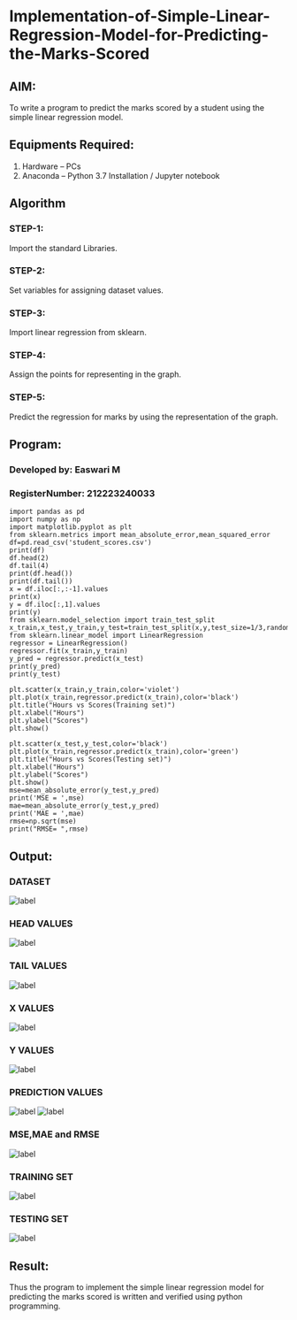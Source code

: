 # Implementation-of-Simple-Linear-Regression-Model-for-Predicting-the-Marks-Scored

## AIM:
To write a program to predict the marks scored by a student using the simple linear regression model.

## Equipments Required:
1. Hardware – PCs
2. Anaconda – Python 3.7 Installation / Jupyter notebook

## Algorithm

### STEP-1:
Import the standard Libraries.

### STEP-2: 
Set variables for assigning dataset values.

### STEP-3: 
Import linear regression from sklearn.

### STEP-4: 
Assign the points for representing in the graph.

### STEP-5:
Predict the regression for marks by using the representation of the graph.


## Program:

### Developed by: Easwari M
### RegisterNumber: 212223240033 
```
import pandas as pd
import numpy as np
import matplotlib.pyplot as plt
from sklearn.metrics import mean_absolute_error,mean_squared_error
df=pd.read_csv('student_scores.csv')
print(df)
df.head(2)
df.tail(4)
print(df.head())
print(df.tail())
x = df.iloc[:,:-1].values
print(x)
y = df.iloc[:,1].values
print(y)
from sklearn.model_selection import train_test_split
x_train,x_test,y_train,y_test=train_test_split(x,y,test_size=1/3,random_state=0)
from sklearn.linear_model import LinearRegression
regressor = LinearRegression()
regressor.fit(x_train,y_train)
y_pred = regressor.predict(x_test)
print(y_pred)
print(y_test)

plt.scatter(x_train,y_train,color='violet')
plt.plot(x_train,regressor.predict(x_train),color='black')
plt.title("Hours vs Scores(Training set)")
plt.xlabel("Hours")
plt.ylabel("Scores")
plt.show()

plt.scatter(x_test,y_test,color='black')
plt.plot(x_train,regressor.predict(x_train),color='green')
plt.title("Hours vs Scores(Testing set)")
plt.xlabel("Hours")
plt.ylabel("Scores")
plt.show()
mse=mean_absolute_error(y_test,y_pred)
print('MSE = ',mse)
mae=mean_absolute_error(y_test,y_pred)
print('MAE = ',mae)
rmse=np.sqrt(mse)
print("RMSE= ",rmse)
```

## Output:

### DATASET
![label](Dataset.jpg)

### HEAD VALUES
![label](Headvalues.jpg)

### TAIL VALUES
![label](Tailvalues.jpg)

### X VALUES
![label](X.jpg)

### Y VALUES
![label](Y.jpg)

### PREDICTION VALUES
![label](Ypred.jpg)
![label](Ytest.jpg)

### MSE,MAE and RMSE
![label](values.jpg)

### TRAINING SET
![label](Training.jpg)

### TESTING SET
![label](Testing.jpg)


## Result:
Thus the program to implement the simple linear regression model for predicting the marks scored is written and verified using python programming.
